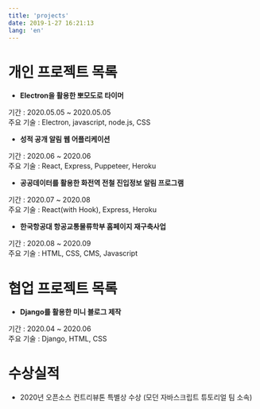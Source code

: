 ```yaml
---
title: 'projects'
date: 2019-1-27 16:21:13
lang: 'en'
---
```


# 개인 프로젝트 목록

- **Electron을 활용한 뽀모도로 타이머**

기간 : 2020.05.05 ~ 2020.05.05  
주요 기술 : Electron, javascript, node.js, CSS

- **성적 공개 알림 웹 어플리케이션**

기간 : 2020.06 ~ 2020.06  
주요 기술 : React, Express, Puppeteer, Heroku

- **공공데이터를 활용한 화전역 전철 진입정보 알림 프로그램**

기간 : 2020.07 ~ 2020.08  
주요 기술 : React(with Hook), Express, Heroku

- **한국항공대 항공교통물류학부 홈페이지 재구축사업**

기간 : 2020.08 ~ 2020.09  
주요 기술 : HTML, CSS, CMS, Javascript


# 협업 프로젝트 목록

- **Django를 활용한 미니 블로그 제작**

기간 : 2020.04 ~ 2020.06  
주요 기술 : Django, HTML, CSS

# 수상실적

- 2020년 오픈소스 컨트리뷰톤 특별상 수상 (모던 자바스크립트 튜토리얼 팀 소속)


</div>
